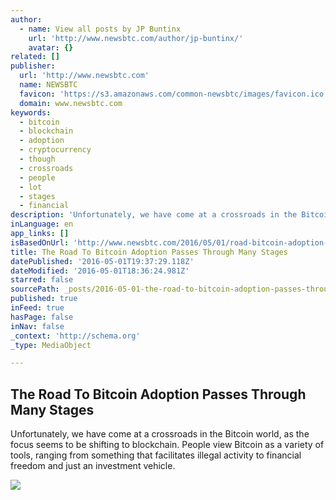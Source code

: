 ```yaml
---
author:
  - name: View all posts by JP Buntinx
    url: 'http://www.newsbtc.com/author/jp-buntinx/'
    avatar: {}
related: []
publisher:
  url: 'http://www.newsbtc.com'
  name: NEWSBTC
  favicon: 'https://s3.amazonaws.com/common-newsbtc/images/favicon.ico'
  domain: www.newsbtc.com
keywords:
  - bitcoin
  - blockchain
  - adoption
  - cryptocurrency
  - though
  - crossroads
  - people
  - lot
  - stages
  - financial
description: 'Unfortunately, we have come at a crossroads in the Bitcoin world, as the focus seems to be shifting to blockchain. People view Bitcoin as a variety of tools, ranging from something that facilitates illegal activity to financial freedom and just an investment vehicle.'
inLanguage: en
app_links: []
isBasedOnUrl: 'http://www.newsbtc.com/2016/05/01/road-bitcoin-adoption-passes-many-stages/'
title: The Road To Bitcoin Adoption Passes Through Many Stages
datePublished: '2016-05-01T19:37:29.118Z'
dateModified: '2016-05-01T18:36:24.981Z'
starred: false
sourcePath: _posts/2016-05-01-the-road-to-bitcoin-adoption-passes-through-many-stages.md
published: true
inFeed: true
hasPage: false
inNav: false
_context: 'http://schema.org'
_type: MediaObject

---
```

<article style=""><h1>The Road To Bitcoin Adoption Passes Through Many Stages</h1><p>Unfortunately, we have come at a crossroads in the Bitcoin world, as the focus seems to be shifting to blockchain. People view Bitcoin as a variety of tools, ranging from something that facilitates illegal activity to financial freedom and just an investment vehicle.</p><img src="http://s3.amazonaws.com/main-newsbtc-images/2016/05/01183244/shutterstock_374105650.jpg" /></article>